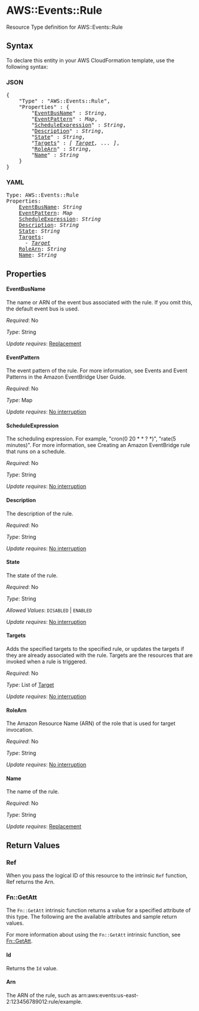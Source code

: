 # AWS::Events::Rule

Resource Type definition for AWS::Events::Rule

## Syntax

To declare this entity in your AWS CloudFormation template, use the following syntax:

### JSON

<pre>
{
    "Type" : "AWS::Events::Rule",
    "Properties" : {
        "<a href="#eventbusname" title="EventBusName">EventBusName</a>" : <i>String</i>,
        "<a href="#eventpattern" title="EventPattern">EventPattern</a>" : <i>Map</i>,
        "<a href="#scheduleexpression" title="ScheduleExpression">ScheduleExpression</a>" : <i>String</i>,
        "<a href="#description" title="Description">Description</a>" : <i>String</i>,
        "<a href="#state" title="State">State</a>" : <i>String</i>,
        "<a href="#targets" title="Targets">Targets</a>" : <i>[ <a href="target.md">Target</a>, ... ]</i>,
        "<a href="#rolearn" title="RoleArn">RoleArn</a>" : <i>String</i>,
        "<a href="#name" title="Name">Name</a>" : <i>String</i>
    }
}
</pre>

### YAML

<pre>
Type: AWS::Events::Rule
Properties:
    <a href="#eventbusname" title="EventBusName">EventBusName</a>: <i>String</i>
    <a href="#eventpattern" title="EventPattern">EventPattern</a>: <i>Map</i>
    <a href="#scheduleexpression" title="ScheduleExpression">ScheduleExpression</a>: <i>String</i>
    <a href="#description" title="Description">Description</a>: <i>String</i>
    <a href="#state" title="State">State</a>: <i>String</i>
    <a href="#targets" title="Targets">Targets</a>: <i>
      - <a href="target.md">Target</a></i>
    <a href="#rolearn" title="RoleArn">RoleArn</a>: <i>String</i>
    <a href="#name" title="Name">Name</a>: <i>String</i>
</pre>

## Properties

#### EventBusName

The name or ARN of the event bus associated with the rule. If you omit this, the default event bus is used.

_Required_: No

_Type_: String

_Update requires_: [Replacement](https://docs.aws.amazon.com/AWSCloudFormation/latest/UserGuide/using-cfn-updating-stacks-update-behaviors.html#update-replacement)

#### EventPattern

The event pattern of the rule. For more information, see Events and Event Patterns in the Amazon EventBridge User Guide.

_Required_: No

_Type_: Map

_Update requires_: [No interruption](https://docs.aws.amazon.com/AWSCloudFormation/latest/UserGuide/using-cfn-updating-stacks-update-behaviors.html#update-no-interrupt)

#### ScheduleExpression

The scheduling expression. For example, "cron(0 20 * * ? *)", "rate(5 minutes)". For more information, see Creating an Amazon EventBridge rule that runs on a schedule.

_Required_: No

_Type_: String

_Update requires_: [No interruption](https://docs.aws.amazon.com/AWSCloudFormation/latest/UserGuide/using-cfn-updating-stacks-update-behaviors.html#update-no-interrupt)

#### Description

The description of the rule.

_Required_: No

_Type_: String

_Update requires_: [No interruption](https://docs.aws.amazon.com/AWSCloudFormation/latest/UserGuide/using-cfn-updating-stacks-update-behaviors.html#update-no-interrupt)

#### State

The state of the rule.

_Required_: No

_Type_: String

_Allowed Values_: <code>DISABLED</code> | <code>ENABLED</code>

_Update requires_: [No interruption](https://docs.aws.amazon.com/AWSCloudFormation/latest/UserGuide/using-cfn-updating-stacks-update-behaviors.html#update-no-interrupt)

#### Targets

Adds the specified targets to the specified rule, or updates the targets if they are already associated with the rule.
Targets are the resources that are invoked when a rule is triggered.

_Required_: No

_Type_: List of <a href="target.md">Target</a>

_Update requires_: [No interruption](https://docs.aws.amazon.com/AWSCloudFormation/latest/UserGuide/using-cfn-updating-stacks-update-behaviors.html#update-no-interrupt)

#### RoleArn

The Amazon Resource Name (ARN) of the role that is used for target invocation.

_Required_: No

_Type_: String

_Update requires_: [No interruption](https://docs.aws.amazon.com/AWSCloudFormation/latest/UserGuide/using-cfn-updating-stacks-update-behaviors.html#update-no-interrupt)

#### Name

The name of the rule.

_Required_: No

_Type_: String

_Update requires_: [Replacement](https://docs.aws.amazon.com/AWSCloudFormation/latest/UserGuide/using-cfn-updating-stacks-update-behaviors.html#update-replacement)

## Return Values

### Ref

When you pass the logical ID of this resource to the intrinsic `Ref` function, Ref returns the Arn.

### Fn::GetAtt

The `Fn::GetAtt` intrinsic function returns a value for a specified attribute of this type. The following are the available attributes and sample return values.

For more information about using the `Fn::GetAtt` intrinsic function, see [Fn::GetAtt](https://docs.aws.amazon.com/AWSCloudFormation/latest/UserGuide/intrinsic-function-reference-getatt.html).

#### Id

Returns the <code>Id</code> value.

#### Arn

The ARN of the rule, such as arn:aws:events:us-east-2:123456789012:rule/example.
